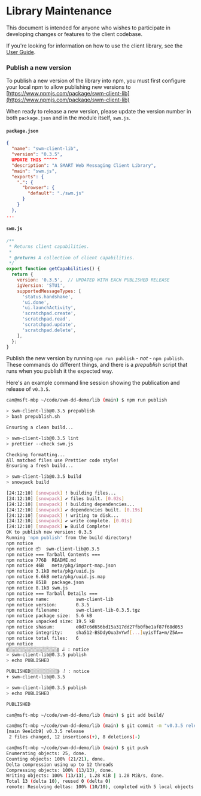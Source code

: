 # Library Maintenance

This document is intended for anyone who wishes to participate in developing
changes or features to the client codebase.

If you're looking for information on how to use the client library, see the
[User Guide](./README.md).

### Publish a new version

To publish a new version of the library into npm, you must first configure
your local npm to allow publishing new versions to
[https://www.npmjs.com/package/swm-client-lib](https://www.npmjs.com/package/swm-client-lib)

When ready to release a new version, please update the version number in both
`package.json` and in the module itself, `swm.js`.

#### `package.json`

```json
{
  "name": "swm-client-lib",
  "version": "0.3.5",
  UPDATE THIS ^^^^^
  "description": "A SMART Web Messaging Client Library",
  "main": "swm.js",
  "exports": {
    ".": {
      "browser": {
        "default": "./swm.js"
      }
    }
  },
...
```

#### `swm.js`

```js
/**
 * Returns client capabilities.
 *
 * @returns A collection of client capabilities.
 */
export function getCapabilities() {
  return {
    version: '0.3.5',  // UPDATED WITH EACH PUBLISHED RELEASE
    igVersion: 'STU1',
    supportedMessageTypes: [
      'status.handshake',
      'ui.done',
      'ui.launchActivity',
      'scratchpad.create',
      'scratchpad.read',
      'scratchpad.update',
      'scratchpad.delete',
    ],
  };
}
```

Publish the new version by running `npm run publish` - *not* - `npm publish`.
These commands do different things, and there is a *prepublish* script that
runs when you publish it the expected way.

Here's an example command line session showing the publication and release of `v0.3.5`.

```sh
can@msft-mbp ~/code/swm-dd-demo/lib (main) $ npm run publish

> swm-client-lib@0.3.5 prepublish
> bash prepublish.sh

Ensuring a clean build...

> swm-client-lib@0.3.5 lint
> prettier --check swm.js

Checking formatting...
All matched files use Prettier code style!
Ensuring a fresh build...

> swm-client-lib@0.3.5 build
> snowpack build

[24:12:10] [snowpack] ! building files...
[24:12:10] [snowpack] ✔ files built. [0.02s]
[24:12:10] [snowpack] ! building dependencies...
[24:12:10] [snowpack] ✔ dependencies built. [0.19s]
[24:12:10] [snowpack] ! writing to disk...
[24:12:10] [snowpack] ✔ write complete. [0.01s]
[24:12:10] [snowpack] ▶ Build Complete!
OK to publish new version: 0.3.5
Running 'npm publish' from the build directory!
npm notice 
npm notice 📦  swm-client-lib@0.3.5
npm notice === Tarball Contents === 
npm notice 776B  README.md               
npm notice 46B   meta/pkg/import-map.json
npm notice 3.1kB meta/pkg/uuid.js        
npm notice 6.6kB meta/pkg/uuid.js.map    
npm notice 851B  package.json            
npm notice 8.1kB swm.js                  
npm notice === Tarball Details === 
npm notice name:          swm-client-lib                          
npm notice version:       0.3.5                                   
npm notice filename:      swm-client-lib-0.3.5.tgz                
npm notice package size:  5.6 kB                                  
npm notice unpacked size: 19.5 kB                                 
npm notice shasum:        e0d7c6d656bd15a317dd27fb0fbe1af87f68d053
npm notice integrity:     sha512-BSDdyOua3vYwf[...]uyisTfa+m/Z5A==
npm notice total files:   6                                       
npm notice 
⸨░░░░░░░░░░░░░░░░░░⸩ ⠼ : notice
> swm-client-lib@0.3.5 publish
> echo PUBLISHED

PUBLISHED░░░░░░░░░░⸩ ⠼ : notice
+ swm-client-lib@0.3.5

> swm-client-lib@0.3.5 publish
> echo PUBLISHED

PUBLISHED

can@msft-mbp ~/code/swm-dd-demo/lib (main) $ git add build/

can@msft-mbp ~/code/swm-dd-demo/lib (main) $ git commit -m "v0.3.5 release"
[main 9ee1db9] v0.3.5 release
 2 files changed, 12 insertions(+), 8 deletions(-)

can@msft-mbp ~/code/swm-dd-demo/lib (main) $ git push
Enumerating objects: 25, done.
Counting objects: 100% (21/21), done.
Delta compression using up to 12 threads
Compressing objects: 100% (13/13), done.
Writing objects: 100% (13/13), 1.28 KiB | 1.28 MiB/s, done.
Total 13 (delta 10), reused 0 (delta 0)
remote: Resolving deltas: 100% (10/10), completed with 5 local objects.
```
